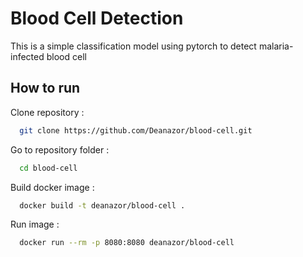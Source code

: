 # Blood Cell Detection

This is a simple classification model using pytorch to detect malaria-infected blood cell

## How to run

Clone repository :

```bash
  git clone https://github.com/Deanazor/blood-cell.git
```

Go to repository folder :

```bash
  cd blood-cell
```

Build docker image :

```bash
  docker build -t deanazor/blood-cell .
```

Run image :

```bash
  docker run --rm -p 8080:8080 deanazor/blood-cell
```
